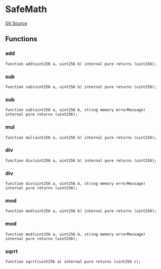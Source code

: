 # SafeMath
[Git Source](https://github.com/KlimaDAO/klimadao-solidity/blob/0daf6561853dcea28093c3f0ddf1098de21c5de2/src/protocol/staking/utils/KlimaTreasury.sol)


## Functions
### add


```solidity
function add(uint256 a, uint256 b) internal pure returns (uint256);
```

### sub


```solidity
function sub(uint256 a, uint256 b) internal pure returns (uint256);
```

### sub


```solidity
function sub(uint256 a, uint256 b, string memory errorMessage) internal pure returns (uint256);
```

### mul


```solidity
function mul(uint256 a, uint256 b) internal pure returns (uint256);
```

### div


```solidity
function div(uint256 a, uint256 b) internal pure returns (uint256);
```

### div


```solidity
function div(uint256 a, uint256 b, string memory errorMessage) internal pure returns (uint256);
```

### mod


```solidity
function mod(uint256 a, uint256 b) internal pure returns (uint256);
```

### mod


```solidity
function mod(uint256 a, uint256 b, string memory errorMessage) internal pure returns (uint256);
```

### sqrrt


```solidity
function sqrrt(uint256 a) internal pure returns (uint256 c);
```

